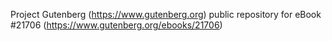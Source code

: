 Project Gutenberg (https://www.gutenberg.org) public repository for eBook #21706 (https://www.gutenberg.org/ebooks/21706)
